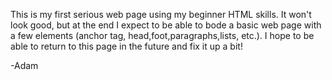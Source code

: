 This is my first serious web page using my beginner HTML skills. It won't look good, but at the end I expect to be able to bode a basic web page with a few elements (anchor tag, head,foot,paragraphs,lists, etc.). I hope to be able to return to this page in the future and fix it up a bit!

-Adam